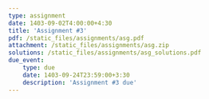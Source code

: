 ```yaml
---
type: assignment
date: 1403-09-02T4:00:00+4:30
title: 'Assignment #3'
pdf: /static_files/assignments/asg.pdf
attachment: /static_files/assignments/asg.zip
solutions: /static_files/assignments/asg_solutions.pdf
due_event: 
    type: due
    date: 1403-09-24T23:59:00+3:30
    description: 'Assignment #3 due'
---
```

